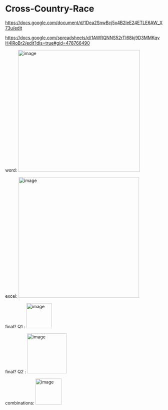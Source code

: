 # Cross-Country-Race
https://docs.google.com/document/d/1Dea2SnwBcj5x4B2leE24ETLE6AW_X73u/edit

https://docs.google.com/spreadsheets/d/1AWRQNNS52rTI68kj9D3MMKqvH4lRoBr2/edit?dls=true#gid=478766490

word:
<img width="389" alt="image" src="https://user-images.githubusercontent.com/100456466/232952399-5a2a2768-adde-46e0-8986-4c7072bddd2f.png">  

excel:
<img width="385" alt="image" src="https://user-images.githubusercontent.com/100456466/232952495-971d20a7-55cc-4d0e-afa9-6afbdae1ecf6.png">  


final? Q1 :
<img width="80" alt="image" src="https://user-images.githubusercontent.com/100456466/232951166-3c3830d8-bb48-4b4c-9eb1-c8c3d730fd71.png">  

final? Q2 :
<img width="127" alt="image" src="https://user-images.githubusercontent.com/100456466/232951856-52beafa1-9d4d-4efa-a093-ac71a7633928.png">  

combinations:
<img width="83" alt="image" src="https://user-images.githubusercontent.com/100456466/232951410-313ff630-c774-474e-a76d-d9b52133a782.png">  
